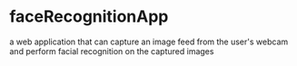 # faceRecognitionApp
a web application that can capture an image feed from the user's webcam and perform facial recognition on the captured images
